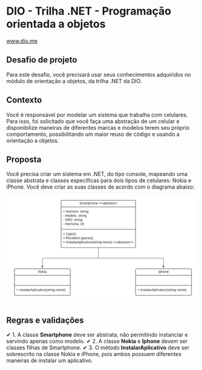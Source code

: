 # DIO - Trilha .NET - Programação orientada a objetos

www.dio.me

## Desafio de projeto

Para este desafio, você precisará usar seus conhecimentos adquiridos no módulo de orientação a objetos, da trilha .NET da DIO.

## Contexto

Você é responsável por modelar um sistema que trabalha com celulares. Para isso, foi solicitado que você faça uma abstração de um celular e disponibilize maneiras de diferentes marcas e modelos terem seu próprio comportamento, possibilitando um maior reuso de código e usando a orientação a objetos.

## Proposta

Você precisa criar um sistema em .NET, do tipo console, mapeando uma classe abstrata e classes específicas para dois tipos de celulares: Nokia e iPhone.
Você deve criar as suas classes de acordo com o diagrama abaixo:

![Diagrama classes](Imagens/diagrama.png)

## Regras e validações

✔ 1. A classe **Smartphone** deve ser abstrata, não permitindo instanciar e servindo apenas como modelo.
✔ 2. A classe **Nokia** e **Iphone** devem ser classes filhas de Smartphone.
✔ 3. O método **InstalarAplicativo** deve ser sobrescrito na classe Nokia e iPhone, pois ambos possuem diferentes maneiras de instalar um aplicativo.
